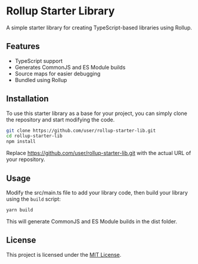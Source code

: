 # Rollup Starter Library

A simple starter library for creating TypeScript-based libraries using Rollup.

## Features

- TypeScript support
- Generates CommonJS and ES Module builds
- Source maps for easier debugging
- Bundled using Rollup

## Installation

To use this starter library as a base for your project, you can simply clone the repository and start modifying the code.

```bash
git clone https://github.com/user/rollup-starter-lib.git
cd rollup-starter-lib
npm install
```

Replace https://github.com/user/rollup-starter-lib.git with the actual URL of your repository.

## Usage

Modify the src/main.ts file to add your library code, then build your library using the `build` script:

```bash
yarn build
```

This will generate CommonJS and ES Module builds in the dist folder.

## License

This project is licensed under the [MIT License](./LICENSE).
